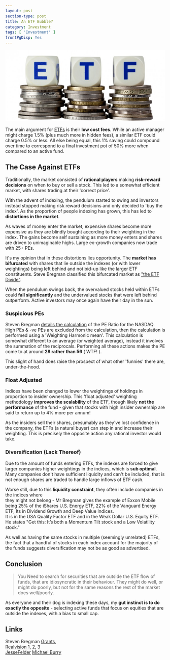 ```yaml
---
layout: post
section-type: post
title: An ETF Bubble?
category: Investment
tags: [ 'Investment' ]
frontPgDisp: Yes
---
```


<img style="border: 0;" src="/img/2019/20191201_etf_header.jpg" />

The main argument for [ETFs](https://en.wikipedia.org/wiki/Exchange-traded_fund) is their **low 
cost fees**.  While an active manager might charge 1.5% (plus much more in hidden fees), a similar 
ETF could charge 0.5% or less.  All else being equal, this 1% saving could compound over time to 
correspond to a final investment pot of 50% more when compared to an active fund.

## The Case Against ETFs

Traditionally, the market consisted of **rational players** making **risk-reward decisions** on
when to buy or sell a stock.  This led to a somewhat efficient market, with shares trading
at their 'correct price'.

With the advent of indexing, the pendulum started to swing and investors instead stopped
making risk reward decisions and only decided to 'buy the index'.  As the proportion of
people indexing has grown, this has led to **distortions in the market**.  

As waves of money enter the market, expensive shares become more expensive as they are
blindly bought according to their weighting in the index.  The gains become self
sustaining as more money enters and shares are driven to unimaginable highs.  Large
ex-growth companies now trade with 25+ PEs.

It's my opinion that in these distortions lies opportunity.  The **market has bifurcated** 
with shares that lie outside the indexes (or with lower weightings) being left behind 
and not bid-up like the larger ETF constituents.  Steve Bregman classified this bifurcated 
market as ["the ETF Divide"](https://horizonkinetics.com/wp-content/uploads/Grants_On-The-ETF-Divide.pdf).

When the pendulum swings back, the overvalued stocks held within ETFs could **fall significantly** 
and the undervalued stocks that were left behind outperform.  Active investors may once again have 
their day in the sun.


### Suspicious PEs

Steven Bregman [details the calculation](https://youtu.be/xpk3triMLZQ?t=1325) of the PE Ratio 
for the NASDAQ.  High PEs & -ve PEs are excluded from the calculation,  then the calculation 
is performed using a 'Weighting Harmonic mean'.  This calculation is somewhat different to 
an average (or weighted average), instead it involves the summation of the reciprocals.
Performing all these actions makes the PE come to at around **28 rather than 56** ( WTF! ).

This slight of hand does raise the prospect of what other 'funnies' there are, under-the-hood.


### Float Adjusted

Indices have been changed to lower the weightings of holdings in proportion to insider
ownership. This 'float adjusted' weighting  methodology **improves the scalability** of the
ETF, though likely **not the performance** of the fund - given that stocks with high insider
ownership are said to return up to 4% more per annum!

As the insiders sell their shares, presumably as they've lost confidence in the company,
the ETFs (a natural buyer) can step in and increase their weighting.  This is precisely the 
opposite action any rational investor would take.


### Diversification (Lack Thereof)

Due to the amount of funds entering ETFs, the indexes are forced to give larger companies higher 
weightings in the indices, which is **sub optimal**.  Many companies don't have sufficient
liquidity and can't be included, that is not enough shares are traded to handle large inflows 
of ETF cash.

Worse still, due to this **liquidity constraint**, they often include companies in the indices where	
they might not belong - Mr Bregman gives the example of Exxon Mobile being 25% of the iShares 
U.S. Energy ETF, 22% of the Vanguard Energy ETF, Its in  Dividend Growth and Deep Value Indices.  
It is in the USA Quality Factor ETF and in the Weak Dollar U.S. Equity ETF. He states "Get this: 
It’s both a Momentum Tilt stock and a Low Volatility stock."

As well as having the same stocks in multiple (seemingly unrelated) ETFs, the fact that a handful 
of stocks in each index account for the majority of the funds suggests diversification may not be 
as good as advertised.



## Conclusion

> You Need to search for securities that are outside the ETF flow of funds, that are idiosyncratic in their behaviour. They might do well, or might do poorly, but not for the same reasons the rest of the market does well/poorly. 

As everyone and their dog is indexing these days, my **gut instinct is to do exactly the opposite** - 
selecting active funds that focus on equities that are outside the indexes, with a bias to small cap.


## Links

Steven Bregman [Grants](https://vimeo.com/209940152/f2154e4d3d),  
[Realvision 1](https://www.youtube.com/watch?v=xpk3triMLZQ), [2](https://www.youtube.com/watch?v=Ih7bWOSwECU), [3](https://www.youtube.com/watch?v=0JfGplGv3BA)  
[JesseFelder](https://thefelderreport.com/2017/06/06/podcast-steven-bregman-on-the-greatest-bubble-ever-passive-etf-investing/)
[Michael Burry]( https://www.bloomberg.com/news/articles/2019-08-28/the-big-short-s-michael-burry-sees-a-bubble-in-passive-investing)
